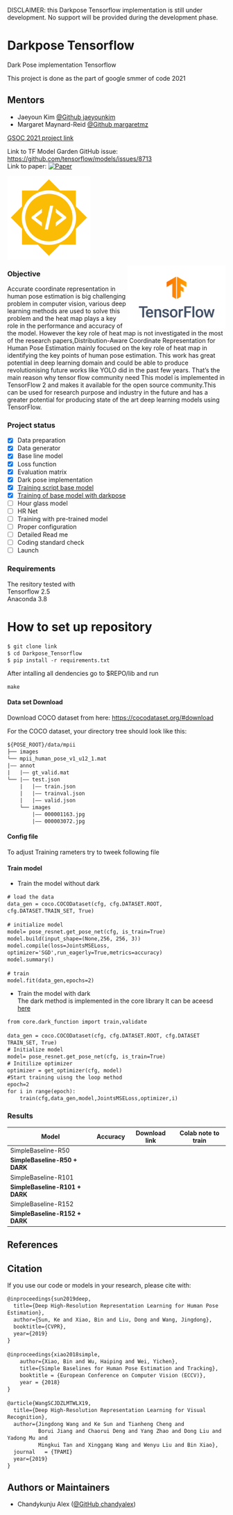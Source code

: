 DISCLAIMER: this Darkpose Tensorflow implementation is still under development. No support will be provided during the development phase.

# Darkpose Tensorflow
Dark Pose implementation Tensorflow

This project is done as the part of google smmer of code 2021 

## Mentors

* Jaeyoun Kim [@Github jaeyounkim](https://github.com/jaeyounkim)
*  Margaret Maynard-Reid [@Github margaretmz](https://github.com/margaretmz)


[GSOC 2021 project link](https://summerofcode.withgoogle.com/projects/#6367695945072640)

Link to TF Model Garden GitHub issue: https://github.com/tensorflow/models/issues/8713 \
Link to paper: [![Paper](http://img.shields.io/badge/Paper-arXiv.1804.02767-B3181B?logo=arXiv)](https://arxiv.org/abs/1910.06278)




<img align="center" src="assets/GSoC-icon-192.png"> </img>

<img align="right" height="50%" width="45%" src="assets/TensorFlow_Brand/TensorFlow_Logo/Primary/PNG/TF_FullColor_Stacked.png"> </img> 



### Objective
Accurate coordinate representation in human pose estimation is big challenging problem
in computer vision, various deep learning methods are used to solve this problem and the
heat map plays a key role in the performance and accuracy of the model. However the key
role of heat map is not investigated in the most of the research papers,Distribution-Aware
Coordinate Representation for Human Pose Estimation mainly focused on the key role
of heat map in identifying the key points of human pose estimation. This work has great
potential in deep learning domain and could be able to produce revolutionising future works
like YOLO  did in the past few years. That’s the main reason why tensor flow community need
This model is implemented in TensorFlow 2 and makes it available for the open source community.This can be used for research purpose and industry in the future and has a greater potential for producing state of the art deep learning models using TensorFlow.

### Project status

- [x]  Data preparation
- [x]  Data generator
- [x]  Base line model
- [x]  Loss function
- [x]  Evaluation matrix
- [x]  Dark pose implementation
- [x]  [Training script base model](jupyter/keras_test.ipynb)
- [x]  [Training of base model with darkpose](/jupyter/Dark_pose_training_testing.ipynb)
- [ ]  Hour glass model
- [ ]  HR Net
- [ ]  Training with pre-trained model
- [ ]  Proper configuration
- [ ]  Detailed Read me
- [ ]  Coding standard check
- [ ]  Launch

### Requirements
The resitory tested with \
Tensorflow 2.5 \
Anaconda 3.8




# How to set up repository

```
$ git clone link
$ cd Darkpose_Tensorflow
$ pip install -r requirements.txt

```
After intalling all dendencies go to $REPO/lib
and run 
```
make
```
#### Data set Download

Download COCO dataset from here: https://cocodataset.org/#download

For the COCO dataset, your directory tree should look like this:

```
${POSE_ROOT}/data/mpii
├── images
└── mpii_human_pose_v1_u12_1.mat
|—— annot
|   |—— gt_valid.mat
└── |—— test.json
    |   |—— train.json
    |   |—— trainval.json
    |   |—— valid.json
    └── images
        |—— 000001163.jpg
        |—— 000003072.jpg

```

#### Config file

To adjust Training rameters try to tweek following file

#### Train model

* Train the model without dark 
```
# load the data
data_gen = coco.COCODataset(cfg, cfg.DATASET.ROOT, cfg.DATASET.TRAIN_SET, True)

# initialize model
model= pose_resnet.get_pose_net(cfg, is_train=True)
model.build(input_shape=(None,256, 256, 3))
model.compile(loss=JointsMSELoss, optimizer='SGD',run_eagerly=True,metrics=accuracy)
model.summary()

# train
model.fit(data_gen,epochs=2)
```
* Train the model with dark \
The dark method is implemented in the core library 
It can be aceesd [here](lib/core/dark_function.py)



```
from core.dark_function import train,validate

data_gen = coco.COCODataset(cfg, cfg.DATASET.ROOT, cfg.DATASET TRAIN_SET, True)
# Initialize model
model= pose_resnet.get_pose_net(cfg, is_train=True)
# Initilize optimizer
optimizer = get_optimizer(cfg, model)
#Start training uisng the loop method
epoch=2
for i in range(epoch):
    train(cfg,data_gen,model,JointsMSELoss,optimizer,i)
```

### Results

| Model  | Accuracy | Download link|Colab note to train |
| ------------- | ------------- |-------------|-------------|
| SimpleBaseline-R50  |  | ||
| **SimpleBaseline-R50 + DARK**  | | ||
| SimpleBaseline-R101  |  | ||
| **SimpleBaseline-R101 + DARK** |  | ||
| SimpleBaseline-R152 |  | ||
| **SimpleBaseline-R152 + DARK** |  | ||



## References

## Citation
If you use our code or models in your research, please cite with:
```
@inproceedings{sun2019deep,
  title={Deep High-Resolution Representation Learning for Human Pose Estimation},
  author={Sun, Ke and Xiao, Bin and Liu, Dong and Wang, Jingdong},
  booktitle={CVPR},
  year={2019}
}

@inproceedings{xiao2018simple,
    author={Xiao, Bin and Wu, Haiping and Wei, Yichen},
    title={Simple Baselines for Human Pose Estimation and Tracking},
    booktitle = {European Conference on Computer Vision (ECCV)},
    year = {2018}
}

@article{WangSCJDZLMTWLX19,
  title={Deep High-Resolution Representation Learning for Visual Recognition},
  author={Jingdong Wang and Ke Sun and Tianheng Cheng and
          Borui Jiang and Chaorui Deng and Yang Zhao and Dong Liu and Yadong Mu and
          Mingkui Tan and Xinggang Wang and Wenyu Liu and Bin Xiao},
  journal   = {TPAMI}
  year={2019}
}

```
## Authors or Maintainers

* Chandykunju Alex ([@GitHub chandyalex](https://github.com/chandyalex))

